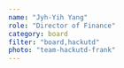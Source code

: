 ```yaml
---
name: "Jyh-Yih Yang"
role: "Director of Finance"
category: board
filter: "board,hackutd"
photo: "team-hackutd-frank"
---
```

